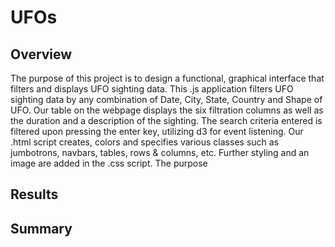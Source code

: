 # UFOs
## Overview
The purpose of this project is to design a functional, graphical interface that filters and displays UFO sighting data. This .js application filters UFO sighting data by any combination of Date, City, State, Country and Shape of UFO. Our table on the webpage displays the six filtration columns as well as the duration and a description of the sighting. The search criteria entered is filtered upon pressing the enter key, utilizing d3 for event listening. Our .html script creates, colors and specifies various classes such as jumbotrons, navbars, tables, rows & columns, etc. Further styling and an image are added in the .css script. The purpose
## Results
## Summary
